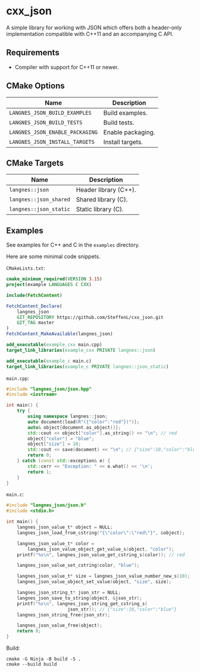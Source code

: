 # cxx_json

A simple library for working with JSON which offers both a header-only implementation compatible with C++11 and an accompanying C API.

## Requirements

* Compiler with support for C++11 or newer.

## CMake Options

Name                            | Description
----                            | -----------
`LANGNES_JSON_BUILD_EXAMPLES`   | Build examples.
`LANGNES_JSON_BUILD_TESTS`      | Build tests.
`LANGNES_JSON_ENABLE_PACKAGING` | Enable packaging.
`LANGNES_JSON_INSTALL_TARGETS`  | Install targets.

## CMake Targets

Name                   | Description
----                   | -----------
`langnes::json`        | Header library (C++).
`langnes::json_shared` | Shared library (C).
`langnes::json_static` | Static library (C).

## Examples

See examples for C++ and C in the `examples` directory.

Here are some minimal code snippets.

`CMakeLists.txt`:
```cmake
cmake_minimum_required(VERSION 3.15)
project(example LANGUAGES C CXX)

include(FetchContent)

FetchContent_Declare(
    langnes_json
    GIT_REPOSITORY https://github.com/SteffenL/cxx_json.git
    GIT_TAG master
)
FetchContent_MakeAvailable(langnes_json)

add_executable(example_cxx main.cpp)
target_link_libraries(example_cxx PRIVATE langnes::json)

add_executable(example_c main.c)
target_link_libraries(example_c PRIVATE langnes::json_static)
```

`main.cpp`:
```cpp
#include "langnes_json/json.hpp"
#include <iostream>

int main() {
    try {
        using namespace langnes::json;
        auto document{load(R"({"color":"red"})")};
        auto& object{document.as_object()};
        std::cout << object["color"].as_string() << "\n"; // red
        object["color"] = "blue";
        object["size"] = 10;
        std::cout << save(document) << "\n"; // {"size":10,"color":"blue"}
        return 0;
    } catch (const std::exception& e) {
        std::cerr << "Exception: " << e.what() << '\n';
        return 1;
    }
}
```

`main.c`:
```c
#include "langnes_json/json.h"
#include <stdio.h>

int main() {
    langnes_json_value_t* object = NULL;
    langnes_json_load_from_cstring("{\"color\":\"red\"}", &object);

    langnes_json_value_t* color =
        langnes_json_value_object_get_value_s(object, "color");
    printf("%s\n", langnes_json_value_get_cstring_s(color)); // red

    langnes_json_value_set_cstring(color, "blue");

    langnes_json_value_t* size = langnes_json_value_number_new_s(10);
    langnes_json_value_object_set_value(object, "size", size);

    langnes_json_string_t* json_str = NULL;
    langnes_json_save_to_string(object, &json_str);
    printf("%s\n", langnes_json_string_get_cstring_s(
                       json_str)); // {"size":10,"color":"blue"}
    langnes_json_string_free(json_str);

    langnes_json_value_free(object);
    return 0;
}
```

Build:
```
cmake -G Ninja -B build -S .
cmake --build build
```
